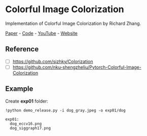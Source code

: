 # Colorful Image Colorization
Implementation of Colorful Image Colorization by Richard Zhang.

[Paper](https://arxiv.org/abs/1603.08511) - [Code](https://github.com/richzhang/colorization) - [YouTube](https://www.youtube.com/watch?v=4xoTD58Wt-0) - [Website](https://richzhang.github.io/colorization/)

## Reference
- [ ] https://github.com/sizhky/Colorization
- [ ] https://github.com/nku-shengzheliu/Pytorch-Colorful-Image-Colorization

## Example
Create **exp01** folder:
```
!python demo_release.py -i dog_gray.jpeg -o exp01/dog
```

```
exp01:
  dog_eccv16.png
  dog_siggraph17.png
```
